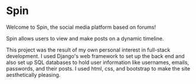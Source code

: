 # Spin
Welcome to Spin, the social media platform based on forums!

Spin allows users to view and make posts on a dynamic timeline. 

This project was the result of my own personal interest in full-stack development. I used Django's web framework to set up the back end and also set up SQL databases to hold user information like usernames, emails, passwords, and their posts. I used html, css, and bootstrap to make the site aesthetically pleasing. 
